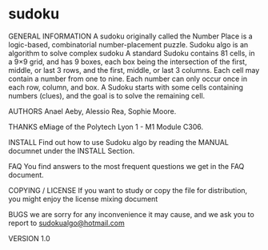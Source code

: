 # sudoku

GENERAL INFORMATION
A sudoku originally called the Number Place is a logic-based, combinatorial number-placement puzzle.
Sudoku algo is an algorithm to solve complex sudoku 
A standard Sudoku contains 81 cells, in a 9×9 grid, and has 9 boxes, each box being the intersection of the first, middle, or last 3 rows, and the first, middle, or last 3 columns.
Each cell may contain a number from one to nine. 
Each number can only occur once in each row, column, and box. A Sudoku starts with some cells containing numbers (clues), and the goal is to solve the remaining cell.

AUTHORS
Anael Aeby, Alessio Rea, Sophie Moore.

THANKS
eMiage of the Polytech Lyon 1 - M1 Module C306.

INSTALL
Find out how to use Sudoku algo by reading the MANUAL documnet under the INSTALL Section.

FAQ
You find answers to the most frequent questions we get in the FAQ document.

COPYING / LICENSE
If you want to study or copy the file for distribution, you might enjoy the license mixing document 

BUGS 
we are sorry for any inconvenience it may cause, and we ask you to report to sudokualgo@hotmail.com

VERSION 
1.0
